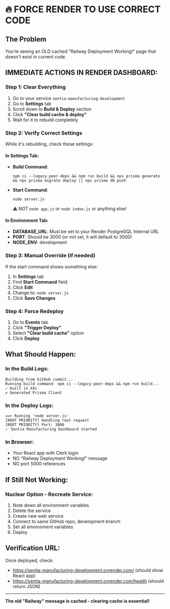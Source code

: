 # 🔥 FORCE RENDER TO USE CORRECT CODE

## The Problem
You're seeing an OLD cached "Railway Deployment Working!" page that doesn't exist in current code.

## IMMEDIATE ACTIONS IN RENDER DASHBOARD:

### Step 1: Clear Everything
1. Go to your service `sentia-manufacturing-development`
2. Go to **Settings** tab
3. Scroll down to **Build & Deploy** section
4. Click **"Clear build cache & deploy"**
5. Wait for it to rebuild completely

### Step 2: Verify Correct Settings
While it's rebuilding, check these settings:

#### In Settings Tab:
- **Build Command**:
  ```
  npm ci --legacy-peer-deps && npm run build && npx prisma generate && npx prisma migrate deploy || npx prisma db push
  ```
- **Start Command**:
  ```
  node server.js
  ```
  ⚠️ NOT `node app.js` or `node index.js` or anything else!

#### In Environment Tab:
- **DATABASE_URL**: Must be set to your Render PostgreSQL Internal URL
- **PORT**: Should be 3000 (or not set, it will default to 3000)
- **NODE_ENV**: development

### Step 3: Manual Override (if needed)
If the start command shows something else:
1. In **Settings** tab
2. Find **Start Command** field
3. Click **Edit**
4. Change to: `node server.js`
5. Click **Save Changes**

### Step 4: Force Redeploy
1. Go to **Events** tab
2. Click **"Trigger Deploy"**
3. Select **"Clear build cache"** option
4. Click **Deploy**

## What Should Happen:

### In the Build Logs:
```
Building from GitHub commit...
Running build command: npm ci --legacy-peer-deps && npm run build...
✓ built in XXs
✔ Generated Prisma Client
```

### In the Deploy Logs:
```
==> Running 'node server.js'
[ROOT PRIORITY] Handling root request
[ROOT PRIORITY] Port: 3000
✅ Sentia Manufacturing Dashboard started
```

### In Browser:
- Your React app with Clerk login
- NO "Railway Deployment Working!" message
- NO port 5000 references

## If Still Not Working:

### Nuclear Option - Recreate Service:
1. Note down all environment variables
2. Delete the service
3. Create new web service
4. Connect to same GitHub repo, development branch
5. Set all environment variables
6. Deploy

## Verification URL:
Once deployed, check:
- https://sentia-manufacturing-development.onrender.com/ (should show React app)
- https://sentia-manufacturing-development.onrender.com/health (should return JSON)

---
**The old "Railway" message is cached - clearing cache is essential!**